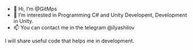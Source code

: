 - 👋 Hi, I’m @GitMps
- 👀 I’m interested in Programming C# and Unity Developent, Development in Unity.
- 📫 You can contact me in the telegram @ilyashilov

I will share useful code that helps me in development.
